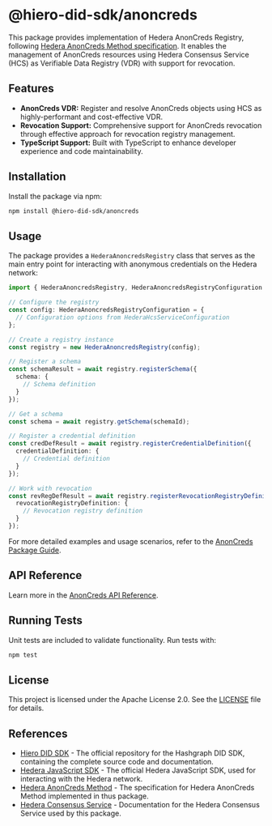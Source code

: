# @hiero-did-sdk/anoncreds

This package provides implementation of Hedera AnonCreds Registry, following [Hedera AnonCreds Method specification](https://hiero-ledger.github.io/hedera-anoncreds-method/).
It enables the management of AnonCreds resources using Hedera Consensus Service (HCS) as Verifiable Data Registry (VDR) with support for revocation.

## Features

- **AnonCreds VDR:** Register and resolve AnonCreds objects using HCS as highly-performant and cost-effective VDR.
- **Revocation Support:** Comprehensive support for AnonCreds revocation through effective approach for revocation registry management.
- **TypeScript Support:** Built with TypeScript to enhance developer experience and code maintainability.

## Installation

Install the package via npm:

```bash
npm install @hiero-did-sdk/anoncreds
```

## Usage

The package provides a `HederaAnoncredsRegistry` class that serves as the main entry point for interacting with anonymous credentials on the Hedera network:

```typescript
import { HederaAnoncredsRegistry, HederaAnoncredsRegistryConfiguration } from '@hiero-did-sdk/anoncreds';

// Configure the registry
const config: HederaAnoncredsRegistryConfiguration = {
  // Configuration options from HederaHcsServiceConfiguration
};

// Create a registry instance
const registry = new HederaAnoncredsRegistry(config);

// Register a schema
const schemaResult = await registry.registerSchema({
  schema: {
    // Schema definition
  }
});

// Get a schema
const schema = await registry.getSchema(schemaId);

// Register a credential definition
const credDefResult = await registry.registerCredentialDefinition({
  credentialDefinition: {
    // Credential definition
  }
});

// Work with revocation
const revRegDefResult = await registry.registerRevocationRegistryDefinition({
  revocationRegistryDefinition: {
    // Revocation registry definition
  }
});
```

For more detailed examples and usage scenarios, refer to the [AnonCreds Package Guide](https://github.com/hiero-ledger/hiero-did-sdk-js/documentation/0.0.2-alpha/04-implementation/components/anoncreds-guide.html).

## API Reference

Learn more in the [AnonCreds API Reference](https://github.com/hiero-ledger/hiero-did-sdk-js/documentation/0.0.2-alpha/04-implementation/components/anoncreds-api.html).

## Running Tests

Unit tests are included to validate functionality. Run tests with:

```bash
npm test
```

## License

This project is licensed under the Apache License 2.0. See the [LICENSE](LICENSE) file for details.

## References

- [Hiero DID SDK](https://github.com/hiero-ledger/hiero-did-sdk-js) - The official repository for the Hashgraph DID SDK, containing the complete source code and documentation.
- [Hedera JavaScript SDK](https://github.com/hashgraph/hedera-sdk-js) - The official Hedera JavaScript SDK, used for interacting with the Hedera network.
- [Hedera AnonCreds Method](https://hiero-ledger.github.io/hedera-anoncreds-method/) - The specification for Hedera AnonCreds Method implemented in thus package.
- [Hedera Consensus Service](https://docs.hedera.com/hedera/sdks-and-apis/sdks/consensus-service) - Documentation for the Hedera Consensus Service used by this package.